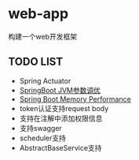 # web-app

构建一个web开发框架


## TODO LIST

- Spring Actuator
- [SpringBoot JVM参数调优](https://blog.tengshe789.tech/2018/08/04/springboot/)
- [Spring Boot Memory Performance](https://spring.io/blog/2015/12/10/spring-boot-memory-performance)
- token认证支持request body
- 支持在注解中添加权限信息
- 支持swagger
- scheduler支持
- AbstractBaseService支持